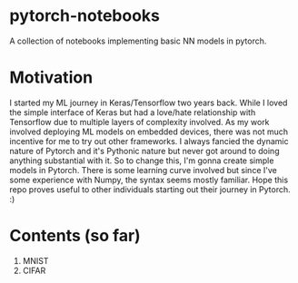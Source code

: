 # pytorch-notebooks
A collection of notebooks implementing basic NN models in pytorch.
# Motivation
I started my ML journey in Keras/Tensorflow two years back. While I loved the simple interface of Keras but had a love/hate relationship with
Tensorflow due to multiple layers of complexity involved. As my work involved deploying ML models on embedded devices, there was not much incentive for me to try out other frameworks.
I always fancied the dynamic nature of Pytorch and it's Pythonic nature but never got around to doing anything substantial with it.
So to change this, I'm gonna create simple models in Pytorch.
There is some learning curve involved but since I've some experience with Numpy, the syntax seems mostly familiar.
Hope this repo proves useful to other individuals starting out their journey in Pytorch. :)

# Contents (so far)
1. MNIST
2. CIFAR
